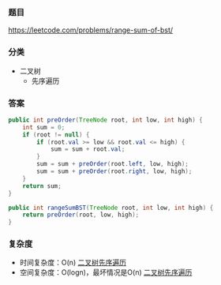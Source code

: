 ### 题目
https://leetcode.com/problems/range-sum-of-bst/

### 分类
* 二叉树
    * 先序遍历

### 答案
```java
public int preOrder(TreeNode root, int low, int high) {
    int sum = 0;
    if (root != null) {
        if (root.val >= low && root.val <= high) {
            sum = sum + root.val;
        }
        sum = sum + preOrder(root.left, low, high);
        sum = sum + preOrder(root.right, low, high);
    }
    return sum;
}

public int rangeSumBST(TreeNode root, int low, int high) {
    return preOrder(root, low, high);
}
```

### 复杂度
* 时间复杂度：O(n) [二叉树先序遍历](https://github.com/HolmesJJ/CS2040S-Data-Structures-and-Algorithms/wiki/Binary-Tree)
* 空间复杂度：O(logn)，最坏情况是O(n) [二叉树先序遍历](https://github.com/HolmesJJ/CS2040S-Data-Structures-and-Algorithms/wiki/Binary-Search-Tree)
